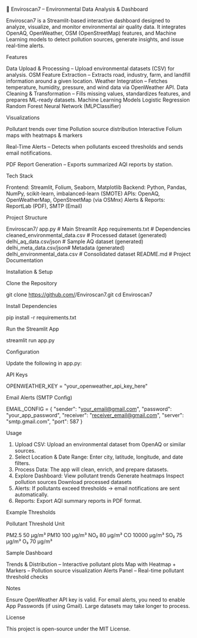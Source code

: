 🌱 Enviroscan7 – Environmental Data Analysis & Dashboard

Enviroscan7 is a Streamlit-based interactive dashboard designed to analyze, visualize, and monitor environmental air quality data.
It integrates OpenAQ, OpenWeather, OSM (OpenStreetMap) features, and Machine Learning models to detect pollution sources, generate insights, and issue real-time alerts.

Features

Data Upload & Processing – Upload environmental datasets (CSV) for analysis.
OSM Feature Extraction – Extracts road, industry, farm, and landfill information around a given location.
Weather Integration – Fetches temperature, humidity, pressure, and wind data via OpenWeather API.
Data Cleaning & Transformation – Fills missing values, standardizes features, and prepares ML-ready datasets.
Machine Learning Models
    Logistic Regression
    Random Forest
    Neural Network (MLPClassifier)

Visualizations

Pollutant trends over time
Pollution source distribution
Interactive Folium maps with heatmaps & markers


Real-Time Alerts – Detects when pollutants exceed thresholds and sends email notifications.

PDF Report Generation – Exports summarized AQI reports by station.


Tech Stack

Frontend: Streamlit, Folium, Seaborn, Matplotlib
Backend: Python, Pandas, NumPy, scikit-learn, imbalanced-learn (SMOTE)
APIs: OpenAQ, OpenWeatherMap, OpenStreetMap (via OSMnx)
Alerts & Reports: ReportLab (PDF), SMTP (Email)


Project Structure

Enviroscan7/
app.py                  # Main Streamlit App
requirements.txt        # Dependencies
cleaned_environmental_data.csv  # Processed dataset (generated)
delhi_aq_data.csv/json  # Sample AQ dataset (generated)
delhi_meta_data.csv/json# Metadata (generated)
delhi_environmental_data.csv    # Consolidated dataset
README.md               # Project Documentation


Installation & Setup

Clone the Repository

git clone https://github.com/<your-username>/Enviroscan7.git
cd Enviroscan7

Install Dependencies

pip install -r requirements.txt

Run the Streamlit App

streamlit run app.py


Configuration

Update the following in app.py:

API Keys

OPENWEATHER_KEY = "your_openweather_api_key_here"


Email Alerts (SMTP Config)


EMAIL_CONFIG = {
    "sender": "your_email@gmail.com",
    "password": "your_app_password",
    "receiver": "receiver_email@gmail.com",
    "server": "smtp.gmail.com",
    "port": 587
}


Usage

1. Upload CSV: Upload an environmental dataset from OpenAQ or similar sources.
2. Select Location & Date Range: Enter city, latitude, longitude, and date filters.
3. Process Data: The app will clean, enrich, and prepare datasets.
4. Explore Dashboard:
       View pollutant trends
       Generate heatmaps
       Inspect pollution sources
       Download processed datasets
5. Alerts: If pollutants exceed thresholds → email notifications are sent automatically.
6. Reports: Export AQI summary reports in PDF format.


Example Thresholds

Pollutant	Threshold	Unit

PM2.5	50	µg/m³
PM10	100	µg/m³
NO₂	80	µg/m³
CO	10000	µg/m³
SO₂	75	µg/m³
O₃	70	µg/m³


Sample Dashboard

Trends & Distribution – Interactive pollutant plots
Map with Heatmap + Markers – Pollution source visualization
Alerts Panel – Real-time pollutant threshold checks



Notes

Ensure OpenWeather API key is valid.
For email alerts, you need to enable App Passwords (if using Gmail).
Large datasets may take longer to process.



License

This project is open-source under the MIT License.
